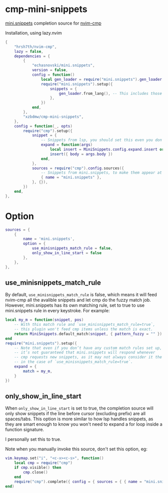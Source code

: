 # cmp-mini-snippets

[mini.snippets](https://github.com/echasnovski/mini.snippets) completion source for [nvim-cmp](https://github.com/hrsh7th/nvim-cmp)

Installation, using lazy.nvim
```lua
{
    "hrsh7th/nvim-cmp",
    lazy = false,
    dependencies = {
        {
            "echasnovski/mini.snippets",
            version = false,
            config = function()
                local gen_loader = require("mini.snippets").gen_loader
                require("mini.snippets").setup({
                    snippets = {
                        gen_loader.from_lang(), -- This includes those defined by friendly-snippets.
                    },
                })
            end,
        },
        "xzbdmw/cmp-mini-snippets",
    },
    config = function(_, opts)
        require("cmp").setup({
            snippet = {
                -- Snippets from lsp, you should set this even you don't use this plugin.
                expand = function(args)
                    local insert = MiniSnippets.config.expand.insert or MiniSnippets.default_insert
                    insert({ body = args.body })
                end,
            },
            sources = require("cmp").config.sources({
                -- Snippets from mini.snippets, to make them appear at completion list.
                { name = "mini.snippets" },
            }, {}),
        })
    end,
},
```

# Option

```lua
sources = {
    {
        name = 'mini.snippets',
        option = {
            use_minisnippets_match_rule = false,
            only_show_in_line_start = false
        },
    },
},
```

## use_minisnippets_match_rule
By default, `use_minisnippets_match_rule` is false, which means it will feed nvim-cmp all the
avalible snippets and let cmp do the fuzzy match job.
However, mini.snippets has its own matching rule,
set to true to use mini.snippets rule in every keystroke.
For example:

```lua
local my_m = function(snippet, pos)
    -- With this match rule and `use_minisnippets_match_rule=true`,
    -- this plugin won't feed cmp items unless the match is exact.
    return MiniSnippets.default_match(snippet, { pattern_fuzzy = "" })
end
require("mini.snippets").setup({
    -- Note that even if you don’t have any custom match rules set up,
    -- it’s not guaranteed that mini.snippets will respond whenever
    -- cmp requests new snippets, as it may not always consider it the right time,
    -- in the case of `use_minisnippets_match_rule=true`.
    expand = {
        match = my_m,
    }
})
```

## only_show_in_line_start
When `only_show_in_line_start` is set to true, the completion source will only
show snippets if the line before cursor (excluding prefix) are all spaces/tabs. 
This option is more similar to how lsp handles snippets, as they are smart enough 
to know you won't need to expand a for loop inside a function signature.

I personally set this to true.

Note when you manually invoke this source, don't set this option, eg:
```lua
vim.keymap.set("i", "<c-x><c-s>", function()
    local cmp = require("cmp")
    if cmp.visible() then
        cmp.close()
    end
    require("cmp").complete({ config = { sources = { { name = "mini.snippets" } } } })
end)
```
